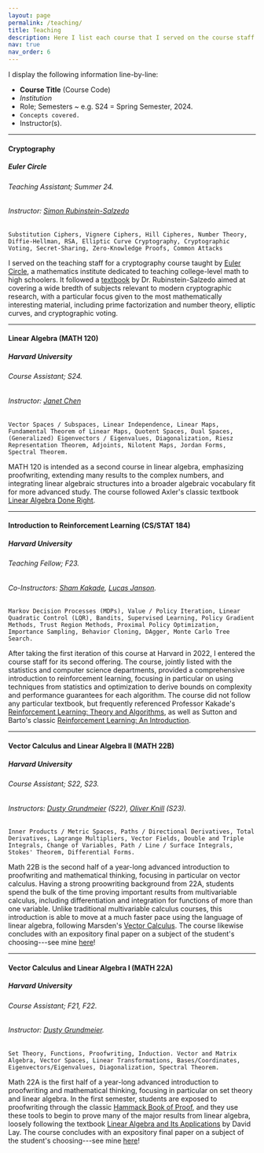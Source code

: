 ```yaml
---
layout: page
permalink: /teaching/
title: Teaching
description: Here I list each course that I served on the course staff for, including Course Assistant (CA) or Teaching Fellow (TF).
nav: true
nav_order: 6
---
```


I display the following information line-by-line:

* **Course Title** (Course Code)
* *Institution*
* Role; Semesters \~ e.g. S24 = Spring Semester, 2024.
* `Concepts covered.`
* Instructor(s).

***

#### **Cryptography**
##### *Euler Circle*
###### Teaching Assistant; Summer 24.
###### Instructor: [Simon Rubinstein-Salzedo](http://simonrs.com/)

`Substitution Ciphers, Vignere Ciphers, Hill Cipheres, Number Theory, Diffie-Hellman, RSA, Elliptic Curve Cryptography, Cryptographic Voting, Secret-Sharing, Zero-Knowledge Proofs, Common Attacks`

I served on the teaching staff for a cryptography course taught by [Euler Circle](https://eulercircle.com/), a mathematics institute dedicated to teaching college-level math to high schoolers. It followed a [textbook](https://www.amazon.com/Cryptography-Springer-Undergraduate-Mathematics-Rubinstein-Salzedo/dp/3319948172) by Dr. Rubinstein-Salzedo aimed at covering a wide bredth of subjects relevant to modern cryptographic research, with a particular focus given to the most mathematically interesting material, including prime factorization and number theory, elliptic curves, and cryptographic voting.


***

#### **Linear Algebra** (MATH 120)
##### *Harvard University*
###### Course Assistant; S24.
###### Instructor: [Janet Chen](https://people.math.harvard.edu/~jjchen/)

`Vector Spaces / Subspaces, Linear Independence, Linear Maps, Fundamental Theorem of Linear Maps, Quotent Spaces, Dual Spaces, (Generalized) Eigenvectors / Eigenvalues, Diagonalization, Riesz Representation Theorem, Adjoints, Nilotent Maps, Jordan Forms, Spectral Theorem.`

MATH 120 is intended as a second course in linear algebra, emphasizing proofwriting, extending many results to the complex numbers, and integrating linear algebraic structures into a broader algebraic vocabulary fit for more advanced study. The course followed Axler's classic textbook [Linear Algebra Done Right](https://linear.axler.net/).

***

#### **Introduction to Reinforcement Learning** (CS/STAT 184)
##### *Harvard University*
###### Teaching Fellow; F23.
###### Co-Instructors: [Sham Kakade](https://sham.seas.harvard.edu/), [Lucas Janson](http://lucasjanson.fas.harvard.edu/).

`Markov Decision Processes (MDPs), Value / Policy Iteration, Linear Quadratic Control (LQR), Bandits, Supervised Learning, Policy Gradient Methods, Trust Region Methods, Proximal Policy Optimization, Importance Sampling, Behavior Cloning, DAgger, Monte Carlo Tree Search.`

After taking the first iteration of this course at Harvard in 2022, I entered the course staff for its second offering. The course, jointly listed with the statistics and computer science departments, provided a comprehensive introduction to reinforcement learning, focusing in particular on using techniques from statistics and optimization to derive bounds on complexity and performance guarantees for each algorithm. The course did not follow any particular textbook, but frequently referenced Professor Kakade's [Reinforcement Learning: Theory and Algorithms](https://rltheorybook.github.io/rltheorybook_AJKS.pdf), as well as Sutton and Barto's classic [Reinforcement Learning: An Introduction](http://incompleteideas.net/book/bookdraft2017nov5.pdf).

***

#### **Vector Calculus and Linear Algebra II** (MATH 22B)
##### *Harvard University*
###### Course Assistant; S22, S23.
###### Instructors: [Dusty Grundmeier](https://u.osu.edu/grundmeier/) (S22), [Oliver Knill](https://abel.math.harvard.edu/~knill/) (S23).

`Inner Products / Metric Spaces, Paths / Directional Derivatives, Total Derivatives, Lagrange Multipliers, Vector Fields, Double and Triple Integrals, Change of Variables, Path / Line / Surface Integrals, Stokes' Theorem, Differential Forms.`

Math 22B is the second half of a year-long advanced introduction to proofwriting and mathematical thinking, focusing in particular on vector calculus. Having a strong proowriting background from 22A, students spend the bulk of the time proving important results from multivariable calculus, including differentiation and integration for functions of more than one variable. Unlike traditional multivariable calculus courses, this introduction is able to move at a much faster pace using the language of linear algebra, following Marsden's [Vector Calculus](https://universitytime.home.blog/wp-content/uploads/2020/04/jerrold-e.-marsden-anthony-tromba-vector-calculus.pdf). The course likewise concludes with an expository final paper on a subject of the student's choosing---see mine [here]()!

***

#### **Vector Calculus and Linear Algebra I** (MATH 22A)
##### *Harvard University*
###### Course Assistant; F21, F22.
###### Instructor: [Dusty Grundmeier](https://u.osu.edu/grundmeier/).

`Set Theory, Functions, Proofwriting, Induction. Vector and Matrix Algebra, Vector Spaces, Linear Transformations, Bases/Coordinates, Eigenvectors/Eigenvalues, Diagonalization, Spectral Theorem. `



Math 22A is the first half of a year-long advanced introduction to proofwriting and mathematical thinking, focusing in particular on set theory and linear algebra. In the first semester, students are exposed to proofwriting through the classic [Hammack Book of Proof](https://www.people.vcu.edu/~rhammack/BookOfProof/), and they use these tools to begin to prove many of the major results from linear algebra, loosely following the textbook [Linear Algebra and Its Applications](https://home.cs.colorado.edu/~alko5368/lecturesCSCI2820/mathbook.pdf) by David Lay. The course concludes with an expository final paper on a subject of the student's choosing---see mine [here]()!
